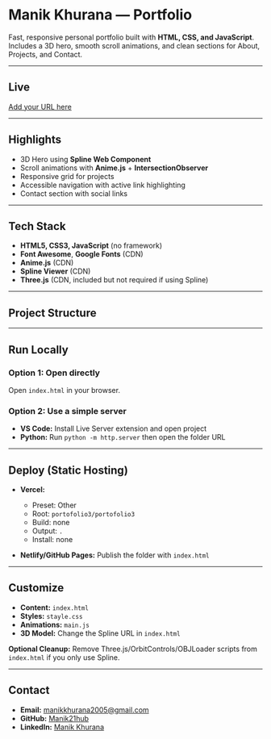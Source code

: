 # Manik Khurana — Portfolio

Fast, responsive personal portfolio built with **HTML, CSS, and JavaScript**. Includes a 3D hero, smooth scroll animations, and clean sections for About, Projects, and Contact.

---

## Live
[Add your URL here](https://manik-portfolio-1.vercel.app/)

---

## Highlights
- 3D Hero using **Spline Web Component**
- Scroll animations with **Anime.js** + **IntersectionObserver**
- Responsive grid for projects
- Accessible navigation with active link highlighting
- Contact section with social links

---

## Tech Stack
- **HTML5, CSS3, JavaScript** (no framework)  
- **Font Awesome**, **Google Fonts** (CDN)  
- **Anime.js** (CDN)  
- **Spline Viewer** (CDN)  
- **Three.js** (CDN, included but not required if using Spline)

---

## Project Structure


---

## Run Locally

### Option 1: Open directly
Open `index.html` in your browser.

### Option 2: Use a simple server
- **VS Code:** Install Live Server extension and open project  
- **Python:** Run `python -m http.server` then open the folder URL

---

## Deploy (Static Hosting)
- **Vercel:**  
  - Preset: Other  
  - Root: `portofolio3/portofolio3`  
  - Build: none  
  - Output: `.`  
  - Install: none  

- **Netlify/GitHub Pages:** Publish the folder with `index.html`

---

## Customize
- **Content:** `index.html`  
- **Styles:** `stayle.css`  
- **Animations:** `main.js`  
- **3D Model:** Change the Spline URL in `index.html`  

**Optional Cleanup:** Remove Three.js/OrbitControls/OBJLoader scripts from `index.html` if you only use Spline.

---

## Contact
- **Email:** manikkhurana2005@gmail.com  
- **GitHub:** [Manik21hub](https://github.com/Manik21hub)  
- **LinkedIn:** [Manik Khurana](https://linkedin.com/in/manik-khurana-769862326)

